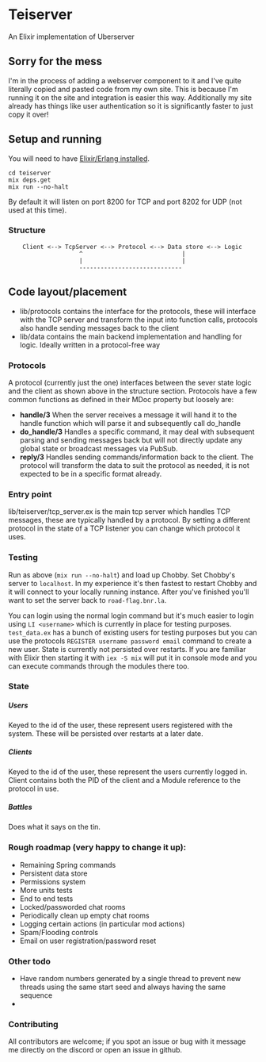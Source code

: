 # Teiserver
An Elixir implementation of Uberserver

## Sorry for the mess
I'm in the process of adding a webserver component to it and I've quite literally copied and pasted code from my own site. This is because I'm running it on the site and integration is easier this way. Additionally my site already has things like user authentication so it is significantly faster to just copy it over!

## Setup and running
You will need to have [Elixir/Erlang installed](https://elixir-lang.org/install.html).

```
cd teiserver
mix deps.get
mix run --no-halt
```

By default it will listen on port 8200 for TCP and port 8202 for UDP (not used at this time).

### Structure
```
    Client <--> TcpServer <--> Protocol <--> Data store <--> Logic
                    ^                            |
                    |                            |
                    -----------------------------
```

## Code layout/placement
- lib/protocols contains the interface for the protocols, these will interface with the TCP server and transform the input into function calls, protocols also handle sending messages back to the client
- lib/data contains the main backend implementation and handling for logic. Ideally written in a protocol-free way

### Protocols
A protocol (currently just the one) interfaces between the sever state logic and the client as shown above in the structure section. Protocols have a few common functions as defined in their MDoc property but loosely are:
- **handle/3** When the server receives a message it will hand it to the handle function which will parse it and subsequently call do_handle
- **do_handle/3** Handles a specific command, it may deal with subsequent parsing and sending messages back but will not directly update any global state or broadcast messages via PubSub.
- **reply/3** Handles sending commands/information back to the client. The protocol will transform the data to suit the protocol as needed, it is not expected to be in a specific format already.

### Entry point
lib/teiserver/tcp_server.ex is the main tcp server which handles TCP messages, these are typically handled by a protocol. By setting a different protocol in the state of a TCP listener you can change which protocol it uses.

### Testing
Run as above (`mix run --no-halt`) and load up Chobby. Set Chobby's server to `localhost`. In my experience it's then fastest to restart Chobby and it will connect to your locally running instance. After you've finished you'll want to set the server back to `road-flag.bnr.la`.

You can login using the normal login command but it's much easier to login using `LI <username>` which is currently in place for testing purposes. `test_data.ex` has a bunch of existing users for testing purposes but you can use the protocols `REGISTER username password email` command to create a new user. State is currently not persisted over restarts. If you are familiar with Elixir then starting it with `iex -S mix` will put it in console mode and you can execute commands through the modules there too.

### State
##### Users
Keyed to the id of the user, these represent users registered with the system. These will be persisted over restarts at a later date.

##### Clients
Keyed to the id of the user, these represent the users currently logged in. Client contains both the PID of the client and a Module reference to the protocol in use.

##### Battles
Does what it says on the tin.

### Rough roadmap (very happy to change it up):
- Remaining Spring commands
- Persistent data store
- Permissions system
- More units tests
- End to end tests
- Locked/passworded chat rooms
- Periodically clean up empty chat rooms
- Logging certain actions (in particular mod actions)
- Spam/Flooding controls
- Email on user registration/password reset

### Other todo
- Have random numbers generated by a single thread to prevent new threads using the same start seed and always having the same sequence
- 

### Contributing
All contributors are welcome; if you spot an issue or bug with it message me directly on the discord or open an issue in github.
